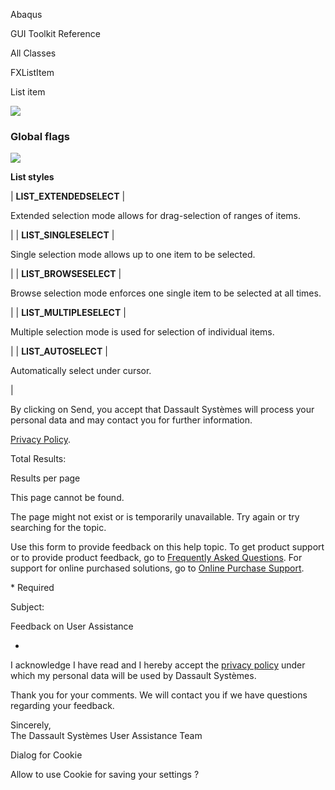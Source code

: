 Abaqus

GUI Toolkit Reference

All Classes

FXListItem

List item

![](https://help.3ds.com/2023/English/DSSIMULIA_Established/SIMACAERefImages/gui-fxlistitem.png)

### Global flags  
![](https://help.3ds.com/2023/English/DSSIMULIA_Established/IconsReference/butix_top_wline.png)


**List styles**

| **LIST_EXTENDEDSELECT** | 

Extended selection mode allows for drag-selection of ranges of items.

 |
| **LIST_SINGLESELECT** | 

Single selection mode allows up to one item to be selected.

 |
| **LIST_BROWSESELECT** | 

Browse selection mode enforces one single item to be selected at all times.

 |
| **LIST_MULTIPLESELECT** | 

Multiple selection mode is used for selection of individual items.

 |
| **LIST_AUTOSELECT** | 

Automatically select under cursor.

 |

By clicking on Send, you accept that Dassault Systèmes will process your personal data and may contact you for further information.

[Privacy Policy](https://www.3ds.com/privacy-policy).

Total Results:

Results per page

This page cannot be found.

The page might not exist or is temporarily unavailable. Try again or try searching for the topic.

Use this form to provide feedback on this help topic. To get product support or to provide product feedback, go to [Frequently Asked Questions](https://3ds.one/PO). For support for online purchased solutions, go to [Online Purchase Support](https://3ds.one/Q8).

\* Required

Subject:

Feedback on User Assistance

*

I acknowledge I have read and I hereby accept the [privacy policy](https://www.3ds.com/privacy-policy) under which my personal data will be used by Dassault Systèmes.

Thank you for your comments. We will contact you if we have questions regarding your feedback.

Sincerely,  
The Dassault Systèmes User Assistance Team

Dialog for Cookie

Allow to use Cookie for saving your settings ?